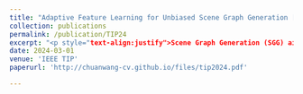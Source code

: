 ```yaml
---
title: "Adaptive Feature Learning for Unbiased Scene Graph Generation [ [PDF] ](http://chuanwang-cv.github.io/files/tip2024.pdf)"
collection: publications
permalink: /publication/TIP24
excerpt: "<p style="text-align:justify">Scene Graph Generation (SGG) aims to detect all objects and identify their pairwise relationships in the scene. Recently, tremendous progress has been made in exploring better context relationship representations. Previous work mainly focuses on contextual information aggregation and uses de-biasing strategies on samples to eliminate the preference for head predicates. However, there remain challenges caused by indeterminate feature training. Overlooking the label confusion problem in feature training easily results in a messy feature distribution among the confused categories, thereby affecting the prediction of predicates. To alleviate the aforementioned problem, in this paper, we focus on enhancing predicate representation learning. In this project, we provide an effective and general solution, termed AMP-BiC, from the view of feature learning for complex scene graph understanding. AMP-BiC simultaneously achieves both the discriminated information propagation and aggregation during message passing and the de-confusion and de-bias during training.</p><br/><img src='/images/tip24framework.png' width='800' height='200' align=center>"
date: 2024-03-01
venue: 'IEEE TIP'
paperurl: 'http://chuanwang-cv.github.io/files/tip2024.pdf'

---
```





